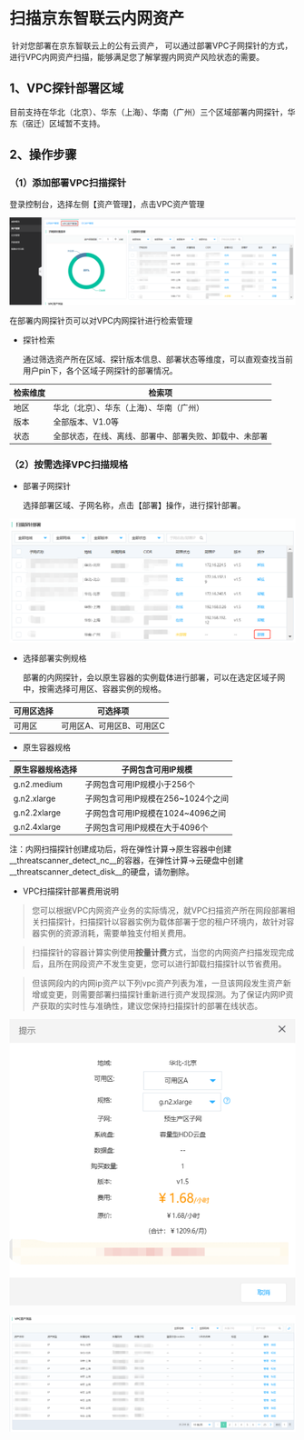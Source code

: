 # 扫描京东智联云内网资产

​	针对您部署在京东智联云上的公有云资产， 可以通过部署VPC子网探针的方式，进行VPC内网资产扫描，能够满足您了解掌握内网资产风险状态的需要。

## 1、VPC探针部署区域

​	目前支持在华北（北京）、华东（上海）、华南（广州）三个区域部署内网探针，华东（宿迁）区域暂不支持。

## 2、操作步骤

### （1）添加部署VPC扫描探针

登录控制台，选择左侧【资产管理】，点击VPC资产管理

![](../../../../image/Website-Threat-Inspector/wts-vpc-assets-11.png)

在部署内网探针页可以对VPC内网探针进行检索管理

- 探针检索

  通过筛选资产所在区域、探针版本信息、部署状态等维度，可以直观查找当前用户pin下，各个区域子网探针的部署情况。

| 检索维度 | 检索项                                                 |
| -------- | ------------------------------------------------------ |
| 地区     | 华北（北京）、华东（上海）、华南（广州）               |
| 版本     | 全部版本、V1.0等                                       |
| 状态     | 全部状态，在线、离线、部署中、部署失败、卸载中、未部署 |

### （2）按需选择VPC扫描规格

- 部署子网探针

  选择部署区域、子网名称，点击【部署】操作，进行探针部署。

![](../../../../image/Website-Threat-Inspector/wts-vpc-assets-12.png)

- 选择部署实例规格

  部署的内网探针，会以原生容器的实例载体进行部署，可以在选定区域子网中，按需选择可用区、容器实例的规格。

| 可用区选择 | 可选择项                  |
| ---------- | ------------------------- |
| 可用区     | 可用区A、可用区B、可用区C |

- 原生容器规格

| 原生容器规格选择 | 子网包含可用IP规模                 |
| ---------------- | ---------------------------------- |
| g.n2.medium      | 子网包含可用IP规模小于256个        |
| g.n2.xlarge      | 子网包含可用IP规模在256~1024个之间 |
| g.n2.2xlarge     | 子网包含可用IP规模在1024~4096之间  |
| g.n2.4xlarge     | 子网包含可用IP规模在大于4096个     |

注：内网扫描探针创建成功后，将在弹性计算->原生容器中创建__threatscanner_detect_nc__的容器，在弹性计算->云硬盘中创建__threatscanner_detect_disk__的硬盘，请勿删除。

- VPC扫描探针部署费用说明

> 您可以根据VPC内网资产业务的实际情况，就VPC扫描资产所在网段部署相关扫描探针，扫描探针以容器实例为载体部署于您的租户环境内，故针对容器实例的资源消耗，需要单独支付相关费用。

> 扫描探针的容器计算实例使用**按量计费**方式，当您的内网资产扫描发现完成后，且所在网段资产不发生变更，您可以进行卸载扫描探针以节省费用。

> 但该网段内的内网ip资产以下列vpc资产列表为准，一旦该网段发生资产新增或变更，则需要部署扫描探针重新进行资产发现探测。为了保证内网IP资产获取的实时性与准确性，建议您保持扫描探针的部署在线状态。



![](../../../../image/Website-Threat-Inspector/wts-vpc-assets-13.png)

![](../../../../image/Website-Threat-Inspector/wts-vpc-assets-14.png)
